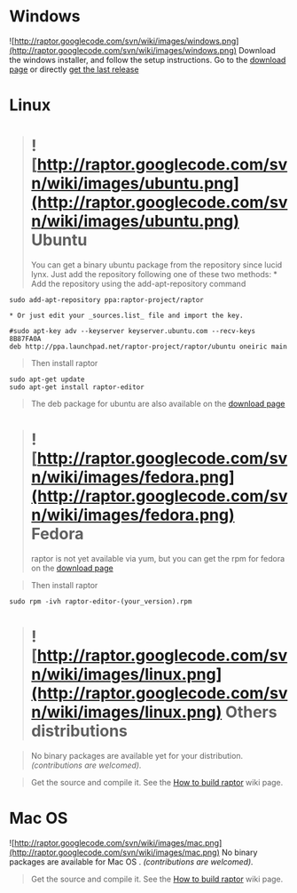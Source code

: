 # Windows #
![http://raptor.googlecode.com/svn/wiki/images/windows.png](http://raptor.googlecode.com/svn/wiki/images/windows.png) Download the windows installer, and follow the setup instructions.
Go to the [download page](http://code.google.com/p/raptor/downloads/list?q=label:Featured) or directly [get the last release](http://code.google.com/p/raptor/downloads/detail?name=raptor-0.4.0-setup.exe)

# Linux #
> # ![http://raptor.googlecode.com/svn/wiki/images/ubuntu.png](http://raptor.googlecode.com/svn/wiki/images/ubuntu.png) Ubuntu #
> You can get a binary ubuntu package from the repository since lucid lynx. Just add the repository following one of these two methods:
    * Add the repository using the add-apt-repository command
```
sudo add-apt-repository ppa:raptor-project/raptor
```
    * Or just edit your _sources.list_ file and import the key.
```
#sudo apt-key adv --keyserver keyserver.ubuntu.com --recv-keys 8B87FA0A 
deb http://ppa.launchpad.net/raptor-project/raptor/ubuntu oneiric main
```
> Then install raptor
```
sudo apt-get update
sudo apt-get install raptor-editor
```

> The deb package for ubuntu are also available on the [download page](http://code.google.com/p/raptor/downloads/list?q=label:Featured)

> # ![http://raptor.googlecode.com/svn/wiki/images/fedora.png](http://raptor.googlecode.com/svn/wiki/images/fedora.png) Fedora #
> raptor is not yet available via yum, but you can get the rpm for fedora on the [download page](http://code.google.com/p/raptor/downloads/list?q=label:Featured)

> Then install raptor
```
sudo rpm -ivh raptor-editor-(your_version).rpm
```

> # ![http://raptor.googlecode.com/svn/wiki/images/linux.png](http://raptor.googlecode.com/svn/wiki/images/linux.png) Others distributions #

> No binary packages are available yet for your distribution. _(contributions are welcomed)._

> Get the source and compile it. See the [How to build raptor](BuildingRaptor.md) wiki page.

# Mac OS #
![http://raptor.googlecode.com/svn/wiki/images/mac.png](http://raptor.googlecode.com/svn/wiki/images/mac.png) No binary packages are available for Mac OS . _(contributions are welcomed)._
> Get the source and compile it. See the [How to build raptor](BuildingRaptor.md) wiki page.